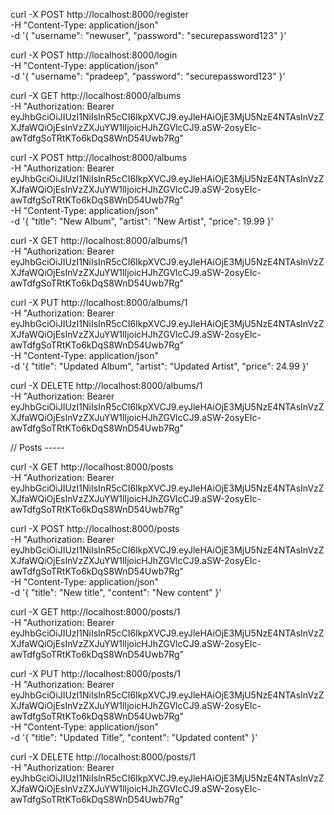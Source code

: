 curl -X POST http://localhost:8000/register \
-H "Content-Type: application/json" \
-d '{
  "username": "newuser",
  "password": "securepassword123"
}'


curl -X POST http://localhost:8000/login \
-H "Content-Type: application/json" \
-d '{
  "username": "pradeep",
  "password": "securepassword123"
}'


curl -X GET http://localhost:8000/albums \
-H "Authorization: Bearer eyJhbGciOiJIUzI1NiIsInR5cCI6IkpXVCJ9.eyJleHAiOjE3MjU5NzE4NTAsInVzZXJfaWQiOjEsInVzZXJuYW1lIjoicHJhZGVlcCJ9.aSW-2osyEIc-awTdfgSoTRtKTo6kDqS8WnD54Uwb7Rg"


curl -X POST http://localhost:8000/albums \
-H "Authorization: Bearer eyJhbGciOiJIUzI1NiIsInR5cCI6IkpXVCJ9.eyJleHAiOjE3MjU5NzE4NTAsInVzZXJfaWQiOjEsInVzZXJuYW1lIjoicHJhZGVlcCJ9.aSW-2osyEIc-awTdfgSoTRtKTo6kDqS8WnD54Uwb7Rg" \
-H "Content-Type: application/json" \
-d '{
  "title": "New Album",
  "artist": "New Artist",
  "price": 19.99
}'


curl -X GET http://localhost:8000/albums/1 \
-H "Authorization: Bearer eyJhbGciOiJIUzI1NiIsInR5cCI6IkpXVCJ9.eyJleHAiOjE3MjU5NzE4NTAsInVzZXJfaWQiOjEsInVzZXJuYW1lIjoicHJhZGVlcCJ9.aSW-2osyEIc-awTdfgSoTRtKTo6kDqS8WnD54Uwb7Rg"


curl -X PUT http://localhost:8000/albums/1 \
-H "Authorization: Bearer eyJhbGciOiJIUzI1NiIsInR5cCI6IkpXVCJ9.eyJleHAiOjE3MjU5NzE4NTAsInVzZXJfaWQiOjEsInVzZXJuYW1lIjoicHJhZGVlcCJ9.aSW-2osyEIc-awTdfgSoTRtKTo6kDqS8WnD54Uwb7Rg" \
-H "Content-Type: application/json" \
-d '{
  "title": "Updated Album",
  "artist": "Updated Artist",
  "price": 24.99
}'


curl -X DELETE http://localhost:8000/albums/1 \
-H "Authorization: Bearer eyJhbGciOiJIUzI1NiIsInR5cCI6IkpXVCJ9.eyJleHAiOjE3MjU5NzE4NTAsInVzZXJfaWQiOjEsInVzZXJuYW1lIjoicHJhZGVlcCJ9.aSW-2osyEIc-awTdfgSoTRtKTo6kDqS8WnD54Uwb7Rg"


// Posts -----

curl -X GET http://localhost:8000/posts \
-H "Authorization: Bearer eyJhbGciOiJIUzI1NiIsInR5cCI6IkpXVCJ9.eyJleHAiOjE3MjU5NzE4NTAsInVzZXJfaWQiOjEsInVzZXJuYW1lIjoicHJhZGVlcCJ9.aSW-2osyEIc-awTdfgSoTRtKTo6kDqS8WnD54Uwb7Rg"


curl -X POST http://localhost:8000/posts \
-H "Authorization: Bearer eyJhbGciOiJIUzI1NiIsInR5cCI6IkpXVCJ9.eyJleHAiOjE3MjU5NzE4NTAsInVzZXJfaWQiOjEsInVzZXJuYW1lIjoicHJhZGVlcCJ9.aSW-2osyEIc-awTdfgSoTRtKTo6kDqS8WnD54Uwb7Rg" \
-H "Content-Type: application/json" \
-d '{
  "title": "New title",
  "content": "New content"
}'


curl -X GET http://localhost:8000/posts/1 \
-H "Authorization: Bearer eyJhbGciOiJIUzI1NiIsInR5cCI6IkpXVCJ9.eyJleHAiOjE3MjU5NzE4NTAsInVzZXJfaWQiOjEsInVzZXJuYW1lIjoicHJhZGVlcCJ9.aSW-2osyEIc-awTdfgSoTRtKTo6kDqS8WnD54Uwb7Rg"


curl -X PUT http://localhost:8000/posts/1 \
-H "Authorization: Bearer eyJhbGciOiJIUzI1NiIsInR5cCI6IkpXVCJ9.eyJleHAiOjE3MjU5NzE4NTAsInVzZXJfaWQiOjEsInVzZXJuYW1lIjoicHJhZGVlcCJ9.aSW-2osyEIc-awTdfgSoTRtKTo6kDqS8WnD54Uwb7Rg" \
-H "Content-Type: application/json" \
-d '{
 "title": "Updated Title",
  "content": "Updated content"
}'


curl -X DELETE http://localhost:8000/posts/1 \
-H "Authorization: Bearer eyJhbGciOiJIUzI1NiIsInR5cCI6IkpXVCJ9.eyJleHAiOjE3MjU5NzE4NTAsInVzZXJfaWQiOjEsInVzZXJuYW1lIjoicHJhZGVlcCJ9.aSW-2osyEIc-awTdfgSoTRtKTo6kDqS8WnD54Uwb7Rg"
